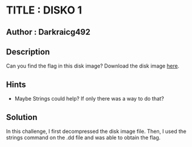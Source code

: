 # TITLE : DISKO 1
## Author : Darkraicg492
## Description
Can you find the flag in this disk image?
Download the disk image [here](https://artifacts.picoctf.net/c/536/disko-1.dd.gz).
## Hints
- Maybe Strings could help? If only there was a way to do that?
## Solution
In this challenge, I first decompressed the disk image file. Then, I used the strings command on the .dd file and was able to obtain the flag.

